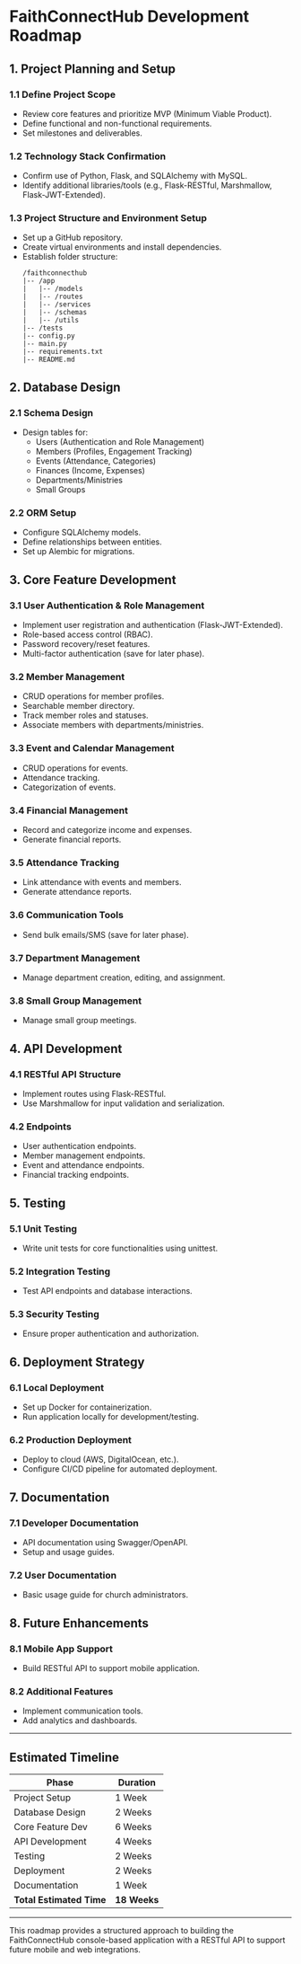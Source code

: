 # FaithConnectHub Development Roadmap

## 1. Project Planning and Setup

### 1.1 Define Project Scope

- Review core features and prioritize MVP (Minimum Viable Product).
- Define functional and non-functional requirements.
- Set milestones and deliverables.

### 1.2 Technology Stack Confirmation

- Confirm use of Python, Flask, and SQLAlchemy with MySQL.
- Identify additional libraries/tools (e.g., Flask-RESTful, Marshmallow, Flask-JWT-Extended).

### 1.3 Project Structure and Environment Setup

- Set up a GitHub repository.
- Create virtual environments and install dependencies.
- Establish folder structure:
  ```
  /faithconnecthub
  |-- /app
  |   |-- /models
  |   |-- /routes
  |   |-- /services
  |   |-- /schemas
  |   |-- /utils
  |-- /tests
  |-- config.py
  |-- main.py
  |-- requirements.txt
  |-- README.md
  ```

## 2. Database Design

### 2.1 Schema Design

- Design tables for:
  - Users (Authentication and Role Management)
  - Members (Profiles, Engagement Tracking)
  - Events (Attendance, Categories)
  - Finances (Income, Expenses)
  - Departments/Ministries
  - Small Groups

### 2.2 ORM Setup

- Configure SQLAlchemy models.
- Define relationships between entities.
- Set up Alembic for migrations.

## 3. Core Feature Development

### 3.1 User Authentication & Role Management

- Implement user registration and authentication (Flask-JWT-Extended).
- Role-based access control (RBAC).
- Password recovery/reset features.
- Multi-factor authentication (save for later phase).

### 3.2 Member Management

- CRUD operations for member profiles.
- Searchable member directory.
- Track member roles and statuses.
- Associate members with departments/ministries.

### 3.3 Event and Calendar Management

- CRUD operations for events.
- Attendance tracking.
- Categorization of events.

### 3.4 Financial Management

- Record and categorize income and expenses.
- Generate financial reports.

### 3.5 Attendance Tracking

- Link attendance with events and members.
- Generate attendance reports.

### 3.6 Communication Tools

- Send bulk emails/SMS (save for later phase).

### 3.7 Department Management

- Manage department creation, editing, and assignment.

### 3.8 Small Group Management

- Manage small group meetings.

## 4. API Development

### 4.1 RESTful API Structure

- Implement routes using Flask-RESTful.
- Use Marshmallow for input validation and serialization.

### 4.2 Endpoints

- User authentication endpoints.
- Member management endpoints.
- Event and attendance endpoints.
- Financial tracking endpoints.

## 5. Testing

### 5.1 Unit Testing

- Write unit tests for core functionalities using unittest.

### 5.2 Integration Testing

- Test API endpoints and database interactions.

### 5.3 Security Testing

- Ensure proper authentication and authorization.

## 6. Deployment Strategy

### 6.1 Local Deployment

- Set up Docker for containerization.
- Run application locally for development/testing.

### 6.2 Production Deployment

- Deploy to cloud (AWS, DigitalOcean, etc.).
- Configure CI/CD pipeline for automated deployment.

## 7. Documentation

### 7.1 Developer Documentation

- API documentation using Swagger/OpenAPI.
- Setup and usage guides.

### 7.2 User Documentation

- Basic usage guide for church administrators.

## 8. Future Enhancements

### 8.1 Mobile App Support

- Build RESTful API to support mobile application.

### 8.2 Additional Features

- Implement communication tools.
- Add analytics and dashboards.

---

## Estimated Timeline

| Phase                    | Duration     |
| ------------------------ | ------------ |
| Project Setup            | 1 Week       |
| Database Design          | 2 Weeks      |
| Core Feature Dev         | 6 Weeks      |
| API Development          | 4 Weeks      |
| Testing                  | 2 Weeks      |
| Deployment               | 2 Weeks      |
| Documentation            | 1 Week       |
| **Total Estimated Time** | **18 Weeks** |

---

This roadmap provides a structured approach to building the FaithConnectHub console-based application with a RESTful API to support future mobile and web integrations.

